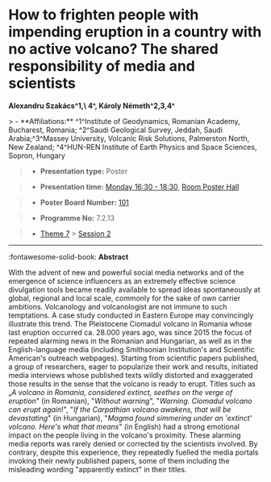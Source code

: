 # How to frighten people with impending eruption in a country with no active volcano? The shared responsibility of media and scientists

**Alexandru Szakács^1,\ 4^, Károly Németh^2,3,4^**

<!-- more -->> - **Affiliations:** ^1^Institute of Geodynamics, Romanian Academy, Bucharest, Romania; ^2^Saudi Geological Survey, Jeddah, Saudi Arabia;^3^Massey University, Volcanic Risk Solutions, Palmerston North, New Zealand; ^4^HUN-REN Institute of Earth Physics and Space Sciences, Sopron, Hungary 

> - **Presentation type:** Poster

> - **Presentation time:** [Monday 16:30 - 18:30](../sessions_comparison.md#__tabbed_1_6), [Room Poster Hall](../maps_venue.md#__tabbed_1_1)

> - **Poster Board Number:** [101](../map_poster_boards.md#monday)

> - **Programme No:** 7.2.13

> - [Theme 7](../theme7.md) > [Session 2](../sessions/session-7-2.md)

--- 

:fontawesome-solid-book: **Abstract**

With the advent of new and powerful social media networks and of the emergence of science influencers as an extremely effective science divulgation tools became readily available to spread ideas spontaneously at global, regional and local scale, commonly for the sake of own carrier ambitions. Volcanology and volcanologist are not immune to such temptations. A case study conducted in Eastern Europe may convincingly illustrate this trend. The Pleistocene Ciomadul volcano in Romania whose last eruption occurred ca. 28.000 years ago, was since 2015 the focus of repeated alarming news in the Romanian and Hungarian, as well as in the English-language media (including Smithsonian Institution's and Scientific American's outreach webpages). Starting from scientific papers published, a group of researchers, eager to popularize their work and results, initiated media interviews whose published texts wildly distorted and exaggerated those results in the sense that the volcano is ready to erupt. Titles such as „*A volcano in Romania, considered extinct, seethes on the verge of eruption*" (in Romanian), "*Without warning*", "*Warning. Ciomadul volcano can erupt again*!", "*If the Carpathian volcano awakens, that will be devastating*" (in Hungarian), "*Magma found simmering under an 'extinct' volcano. Here's what that means*" (in English) had a strong emotional impact on the people living in the volcano's proximity. These alarming media reports was rarely denied or corrected by the scientists involved. By contrary, despite this experience, they repeatedly fuelled the media portals invoking their newly published papers, some of them including the misleading wording "apparently extinct" in their titles.

